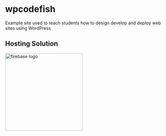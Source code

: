 # wpcodefish
Example site used to teach students how to design develop and deploy web sites using WordPress

## Hosting Solution
<img   src="https://firebase.google.com/downloads/brand-guidelines/SVG/logo-built_black.svg" width="250" alt="firebase logo"/>
